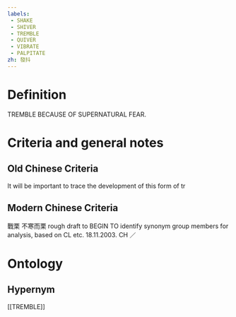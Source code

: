 ```yaml
---
labels: 
 - SHAKE
 - SHIVER
 - TREMBLE
 - QUIVER
 - VIBRATE
 - PALPITATE
zh: 發抖
---
```


# Definition
TREMBLE BECAUSE OF SUPERNATURAL FEAR.
# Criteria and general notes
## Old Chinese Criteria
It will be important to trace the development of this form of tr
## Modern Chinese Criteria
戰栗
不寒而栗
rough draft to BEGIN TO identify synonym group members for analysis, based on CL etc. 18.11.2003. CH ／
# Ontology

## Hypernym
[[TREMBLE]]